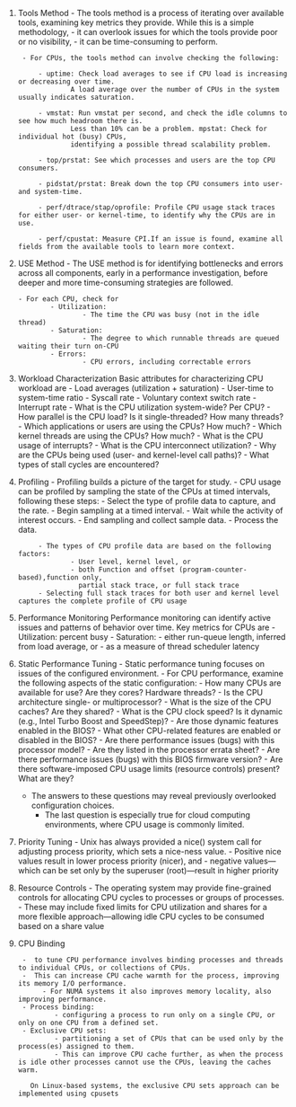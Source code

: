 1. Tools Method
        - The tools method is a process of iterating over available tools, 
          examining key metrics they provide. While this is a simple methodology, 
        - it can overlook issues for which the tools provide poor or no visibility, 
        - it can be time-consuming to perform.
        
        - For CPUs, the tools method can involve checking the following: 

            - uptime: Check load averages to see if CPU load is increasing or decreasing over time. 
                    A load average over the number of CPUs in the system usually indicates saturation. 

            - vmstat: Run vmstat per second, and check the idle columns to see how much headroom there is.
                    Less than 10% can be a problem. mpstat: Check for individual hot (busy) CPUs,
                    identifying a possible thread scalability problem. 

            - top/prstat: See which processes and users are the top CPU consumers. 

            - pidstat/prstat: Break down the top CPU consumers into user- and system-time. 

            - perf/dtrace/stap/oprofile: Profile CPU usage stack traces for either user- or kernel-time, to identify why the CPUs are in use. 

            - perf/cpustat: Measure CPI.If an issue is found, examine all fields from the available tools to learn more context. 


2.  USE Method
        - The USE method is for identifying bottlenecks and errors across all components, early in a performance investigation,
           before deeper and more time-consuming strategies are followed.
        
        - For each CPU, check for
                - Utilization: 
                        - The time the CPU was busy (not in the idle thread) 
                - Saturation: 
                        - The degree to which runnable threads are queued waiting their turn on-CPU 
                - Errors: 
                        - CPU errors, including correctable errors

3. Workload Characterization
            Basic attributes for characterizing CPU workload are 
                - Load averages (utilization + saturation) 
                - User-time to system-time ratio 
                - Syscall rate 
                - Voluntary context switch rate 
                - Interrupt rate
                - What is the CPU utilization system-wide? Per CPU? 
                - How parallel is the CPU load? Is it single-threaded? How many threads? 
                - Which applications or users are using the CPUs? How much? 
                - Which kernel threads are using the CPUs? How much?
                - What is the CPU usage of interrupts? 
                - What is the CPU interconnect utilization? 
                - Why are the CPUs being used (user- and kernel-level call paths)? 
                - What types of stall cycles are encountered?
4. Profiling
            - Profiling builds a picture of the target for study. 
            - CPU usage can be profiled by sampling the state of the CPUs at timed intervals, following these steps:
                    - Select the type of profile data to capture, and the rate.
                    - Begin sampling at a timed interval.
                    - Wait while the activity of interest occurs.
                    - End sampling and collect sample data.
                    - Process the data.

            - The types of CPU profile data are based on the following factors: 
                    - User level, kernel level, or 
                    - both Function and offset (program-counter-based),function only, 
                      partial stack trace, or full stack trace
            - Selecting full stack traces for both user and kernel level captures the complete profile of CPU usage

5. Performance Monitoring
        Performance monitoring can identify active issues and patterns of behavior over time.
         Key metrics for CPUs are 
            - Utilization: percent busy
            - Saturation: 
               - either run-queue length, inferred from load average, or 
               - as a measure of thread scheduler latency

6. Static Performance Tuning
        - Static performance tuning focuses on issues of the configured environment.
        - For CPU performance, examine the following aspects of the static configuration: 
            - How many CPUs are available for use? Are they cores? Hardware threads? 
            - Is the CPU architecture single- or multiprocessor? 
            - What is the size of the CPU caches? Are they shared? 
            - What is the CPU clock speed? Is it dynamic (e.g., Intel Turbo Boost and SpeedStep)? 
            - Are those dynamic features enabled in the BIOS? 
            - What other CPU-related features are enabled or disabled in the BIOS? 
            - Are there performance issues (bugs) with this processor model? 
            - Are they listed in the processor errata sheet? 
            - Are there performance issues (bugs) with this BIOS firmware version? 
            - Are there software-imposed CPU usage limits (resource controls) present? What are they?
        
      - The answers to these questions may reveal previously overlooked configuration choices.
        - The last question is especially true for cloud computing environments, where CPU usage is commonly limited.

7. Priority Tuning
        - Unix has always provided a nice() system call for adjusting process priority, which sets a nice-ness value. 
        - Positive nice values result in lower process priority (nicer), and 
        - negative values—which can be set only by the superuser (root)—result in higher priority

8. Resource Controls
        - The operating system may provide fine-grained controls for allocating CPU cycles to processes or groups of processes. 
        - These may include fixed limits for CPU utilization and shares for a more flexible approach—allowing idle CPU cycles 
          to be consumed based on a share value

9. CPU Binding

        -  to tune CPU performance involves binding processes and threads to individual CPUs, or collections of CPUs. 
        -  This can increase CPU cache warmth for the process, improving its memory I/O performance. 
             - For NUMA systems it also improves memory locality, also improving performance.
        - Process binding: 
                - configuring a process to run only on a single CPU, or only on one CPU from a defined set. 
        - Exclusive CPU sets:
                - partitioning a set of CPUs that can be used only by the process(es) assigned to them. 
                - This can improve CPU cache further, as when the process is idle other processes cannot use the CPUs, leaving the caches warm.
          
          On Linux-based systems, the exclusive CPU sets approach can be implemented using cpusets